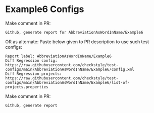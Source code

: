 # Example6 Configs
Make comment in PR:
```
Github, generate report for AbbreviationAsWordInName/Example6
```
OR as alternate:
Paste below given to PR description to use such test configs:
```
Report label: AbbreviationAsWordInName/Example6
Diff Regression config: https://raw.githubusercontent.com/checkstyle/test-configs/main/AbbreviationAsWordInName/Example6/config.xml
Diff Regression projects: https://raw.githubusercontent.com/checkstyle/test-configs/main/AbbreviationAsWordInName/Example6/list-of-projects.properties
```
Make comment in PR:
```
Github, generate report
```
